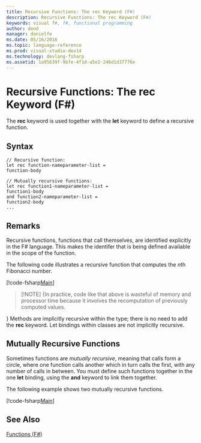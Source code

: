 ```yaml
---
title: Recursive Functions: The rec Keyword (F#)
description: Recursive Functions: The rec Keyword (F#)
keywords: visual f#, f#, functional programming
author: dend
manager: danielfe
ms.date: 05/16/2016
ms.topic: language-reference
ms.prod: visual-studio-dev14
ms.technology: devlang-fsharp
ms.assetid: 1a95639f-9bfe-4f1d-a5e2-246d1d37776e 
---
```


# Recursive Functions: The rec Keyword (F#)

The **rec** keyword is used together with the **let** keyword to define a recursive function.


## Syntax

```
// Recursive function:
let rec function-nameparameter-list = 
function-body

// Mutually recursive functions:
let rec function1-nameparameter-list =
function1-body
and function2-nameparameter-list =
function2-body
...
```

## Remarks
Recursive functions, functions that call themselves, are identified explicitly in the F# language. This makes the identifer that is being defined available in the scope of the function.

The following code illustrates a recursive function that computes the *n*th Fibonacci number.

[!code-fsharp[Main](snippets/fslangref1/snippet4001.fs)]
    
>[!NOTE] {In practice, code like that above is wasteful of memory and processor time because it involves the recomputation of previously computed values.

}
Methods are implicitly recursive within the type; there is no need to add the **rec** keyword. Let bindings within classes are not implicitly recursive.


## Mutually Recursive Functions
Sometimes functions are *mutually recursive*, meaning that calls form a circle, where one function calls another which in turn calls the first, with any number of calls in between. You must define such functions together in the one **let** binding, using the **and** keyword to link them together.

The following example shows two mutually recursive functions.

[!code-fsharp[Main](snippets/fslangref1/snippet4002.fs)]
    
## See Also
[Functions &#40;F&#35;&#41;](Functions-%5BFSharp%5D.md)

